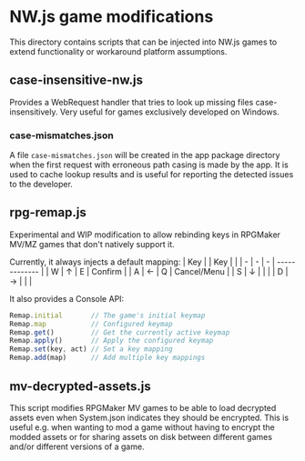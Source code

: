 NW.js game modifications
========================

This directory contains scripts that can be injected into NW.js games to extend functionality or workaround platform assumptions.


case-insensitive-nw.js
----------------------

Provides a WebRequest handler that tries to look up missing files case-insensitively. Very useful for games exclusively developed on Windows.

### case-mismatches.json

A file `case-mismatches.json` will be created in the app package directory when the first request with erroneous path casing is made by the app. It is used to cache lookup results and is useful for reporting the detected issues to the developer.


rpg-remap.js
------------

Experimental and WIP modification to allow rebinding keys in RPGMaker MV/MZ games that don't natively support it.

Currently, it always injects a default mapping:
| Key | | Key |             |
| - | - | - | ------------- |
| W | ↑ | E | Confirm       |
| A | ← | Q | Cancel/Menu   |
| S | ↓ |   |               |
| D | → |   |               |

It also provides a Console API:
```js
Remap.initial       // The game's initial keymap
Remap.map           // Configured keymap
Remap.get()         // Get the currently active keymap
Remap.apply()       // Apply the configured keymap
Remap.set(key, act) // Set a key mapping
Remap.add(map)      // Add multiple key mappings
```


mv-decrypted-assets.js
----------------------

This script modifies RPGMaker MV games to be able to load decrypted assets even when System.json indicates they should be encrypted.
This is useful e.g. when wanting to mod a game without having to encrypt the modded assets or for sharing assets on disk between different games and/or different versions of a game.
